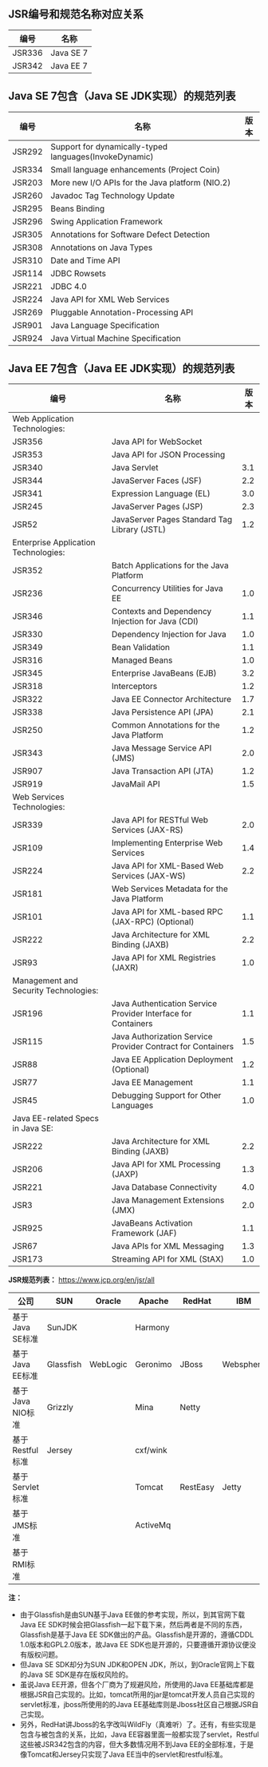 ## JSR编号和规范名称对应关系
编号          | 名称 
----   |------
JSR336 | Java SE 7         
JSR342 | Java EE 7  


## Java SE 7包含（Java SE JDK实现）的规范列表
编号          | 名称                                                                                                                                                 | 版本
----   |------                                                        |------
JSR292 |Support for dynamically-typed languages(InvokeDynamic)        |
JSR334 |Small language enhancements (Project Coin)                    |
JSR203 |More new I/O APIs for the Java platform (NIO.2)               |
JSR260 |Javadoc Tag Technology Update                                 |
JSR295 |Beans Binding                                                 |
JSR296 |Swing Application Framework                                   |
JSR305 |Annotations for Software Defect Detection                     |
JSR308 |Annotations on Java Types                                     |
JSR310 |Date and Time API                                             |
JSR114 |JDBC Rowsets                                                  |
JSR221 |JDBC 4.0                                                      |
JSR224 |Java API for XML Web Services                                 |
JSR269 |Pluggable Annotation-Processing API                           |
JSR901 |Java Language Specification                                   |
JSR924 |Java Virtual Machine Specification                            |


## Java EE 7包含（Java EE JDK实现）的规范列表
编号          | 名称                                                                                                                                                 | 版本
----   |------                                                        |------
Web Application Technologies:                                         |
JSR356 |Java API for WebSocket                                        |
JSR353 |Java API for JSON Processing                                  |
JSR340 |Java Servlet                                                  | 3.1
JSR344 |JavaServer Faces (JSF)                                        | 2.2
JSR341 |Expression Language (EL)                                      | 3.0
JSR245 |JavaServer Pages (JSP)                                        | 2.3
JSR52  |JavaServer Pages Standard Tag Library (JSTL)                  | 1.2
Enterprise Application Technologies:                                  |
JSR352 |Batch Applications for the Java Platform                      |
JSR236 |Concurrency Utilities for Java EE                             |1.0
JSR346 |Contexts and Dependency Injection for Java (CDI)              |1.1
JSR330 |Dependency Injection for Java                                 |1.0
JSR349 |Bean Validation                                               |1.1
JSR316 |Managed Beans                                                 |1.0
JSR345 |Enterprise JavaBeans (EJB)                                    |3.2
JSR318 |Interceptors                                                  |1.2
JSR322 |Java EE Connector Architecture                                |1.7
JSR338 |Java Persistence API (JPA)                                    |2.1
JSR250 |Common Annotations for the Java Platform                      |1.2
JSR343 |Java Message Service API (JMS)                                |2.0
JSR907 |Java Transaction API (JTA)                                    |1.2
JSR919 |JavaMail API                                                  |1.5
Web Services Technologies:                                            |
JSR339 |Java API for RESTful Web Services (JAX-RS)                    |2.0
JSR109 |Implementing Enterprise Web Services                          |1.4
JSR224 |Java API for XML-Based Web Services (JAX-WS)                  |2.2
JSR181 |Web Services Metadata for the Java Platform                   |
JSR101 |Java API for XML-based RPC (JAX-RPC) (Optional)               |1.1
JSR222 |Java Architecture for XML Binding (JAXB)                      |2.2
JSR93  |Java API for XML Registries (JAXR)                            |1.0
Management and Security Technologies:                                 |
JSR196 |Java Authentication Service Provider Interface for Containers |1.1
JSR115 |Java Authorization Service Provider Contract for Containers   |1.5
JSR88  |Java EE Application Deployment (Optional)                     |1.2
JSR77  |Java EE Management                                            |1.1
JSR45  |Debugging Support for Other Languages                         |1.0
Java EE-related Specs in Java SE: 								      |
JSR222 |Java Architecture for XML Binding (JAXB)                      |2.2
JSR206 |Java API for XML Processing (JAXP)                            |1.3
JSR221 |Java Database Connectivity                                    |4.0
JSR3   |Java Management Extensions (JMX)                              |2.0
JSR925 |JavaBeans Activation Framework (JAF)                          |1.1
JSR67  |Java APIs for XML Messaging                                   |1.3
JSR173 |Streaming API for XML (StAX)                                  |1.0

**JSR规范列表：** https://www.jcp.org/en/jsr/all


公司                                   | SUN          | Oracle     |Apache     | RedHat    | IBM              |开源社区                      |其他  
------           |------        |------      |------     |------     |------            |------         |------  
基于Java SE标准          |SunJDK        |            | Harmony   |           |                  |OpenJDK        |Dubbo 
基于Java EE标准          |Glassfish     |WebLogic    |Geronimo   | JBoss     | Websphere        |               |   
基于Java NIO标准        |Grizzly       |            |Mina       | Netty     |                  |               |  
基于Restful标准          |Jersey        |            |cxf/wink   |           |                   |              |  
基于Servlet标准          |              |            |Tomcat     | RestEasy  | Jetty             |              |  
基于JMS标准                   |              |            |ActiveMq   |            |                  |               |  
基于RMI标准                   |              |            |           |            |                  |               |Dubbo  


**注：**   
* 由于Glassfish是由SUN基于Java EE做的参考实现，所以，到其官网下载Java EE SDK时候会把Glassfish一起下载下来，然后两者是不同的东西，Glassfish是基于Java EE SDK做出的产品。Glassfish是开源的，遵循CDDL 1.0版本和GPL2.0版本，故Java EE SDK也是开源的，只要遵循开源协议便没有版权问题。  
* 但Java SE SDK却分为SUN JDK和OPEN JDK，所以，到Oracle官网上下载的Java SE SDK是存在版权风险的。  
* 虽说Java EE开源，但各个厂商为了规避风险，所使用的Java EE基础库都是根据JSR自己实现的。比如，tomcat所用的jar是tomcat开发人员自己实现的servlet标准，jboss所使用的的Java EE基础库则是Jboss社区自己根据JSR自己实现。  
* 另外，RedHat讲Jboss的名字改叫WildFly（真难听）了。还有，有些实现是包含与被包含的关系，比如，Java EE容器里面一般都实现了servlet，Restful这些被JSR342包含的内容，但大多数情况用不到Java EE的全部标准，于是像Tomcat和Jersey只实现了Java EE当中的servlet和restful标准。  










